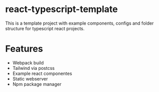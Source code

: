 # react-typescript-template

This is a template project with example components, configs and folder structure for typescript react projects. 

# Features
- Webpack build
- Tailwind via postcss
- Example react componentes
- Static webserver
- Npm package manager